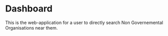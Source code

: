 # Dashboard
This is the web-application for a user to directly search Non Governemental Organisations near them.
